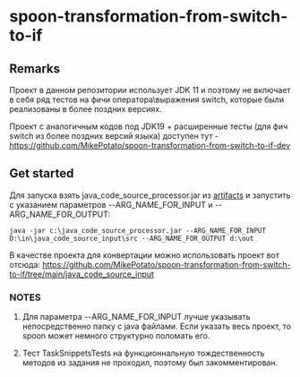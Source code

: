 # spoon-transformation-from-switch-to-if

## Remarks
Проект в данном репозитории использует JDK 11 и поэтому не включает в себя ряд тестов на фичи оператора\выражения switch, которые были реализованы в более поздних версиях.

Проект с аналогичным кодов под JDK19 + расширенные тесты (для фич switch из более поздних версий языка) доступен тут - https://github.com/MikePotato/spoon-transformation-from-switch-to-if-dev


## Get started

Для запуска взять java_code_source_processor.jar из [artifacts](https://github.com/MikePotato/spoon-transformation-from-switch-to-if/tree/main/java_code_source_processor_JDK11/out/artifacts) и запустить с указанием параметров --ARG_NAME_FOR_INPUT и --ARG_NAME_FOR_OUTPUT:

```
java -jar c:\java_code_source_processor.jar --ARG_NAME_FOR_INPUT D:\in\java_code_source_input\src --ARG_NAME_FOR_OUTPUT d:\out
```

В качестве проекта для конвертации можно использовать проект вот отсюда: https://github.com/MikePotato/spoon-transformation-from-switch-to-if/tree/main/java_code_source_input

### NOTES 

1. Для параметра --ARG_NAME_FOR_INPUT лучше указывать непосредственно папку с java файлами. Если указать весь проект, то spoon может немного структурно поломать его. 

2. Тест TaskSnippetsTests на функционнальную тождественность методов из задания не проходил, поэтому был закомментирован.
